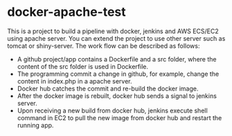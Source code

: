 # docker-apache-test
This is a project to build a pipeline with docker, jenkins and AWS ECS/EC2 using apache server. You can extend the project to use other server such as tomcat or shiny-server. The work flow can be described as follows:
- A github project/app contains a Dockerfile and a src folder, where the content of the src folder is used in Dockerfile.
- The programming commit a change in github, for example, change the content in index.php in a apache server.
- Docker hub catches the commit and re-build the docker image.
- After the docker image is rebuilt, docker hub sends a signal to jenkins server.
- Upon receiving a new build from docker hub, jenkins execute shell command in EC2 to pull the new image from docker hub and restart the running app.
